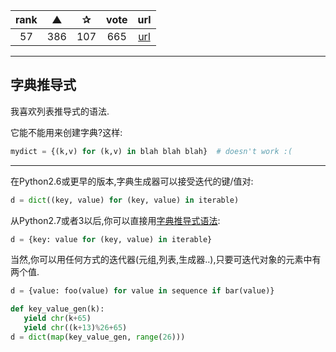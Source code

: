 | rank | ▲ | ✰ | vote | url |
|:-:|:-:|:-:|:-:|:-:|
|  57 | 386 | 107 | 665 | [url](http://stackoverflow.com/questions/510972/getting-the-class-name-of-an-instance-in-python) |

***

## 字典推导式

我喜欢列表推导式的语法.

它能不能用来创建字典?这样:

```python
mydict = {(k,v) for (k,v) in blah blah blah}  # doesn't work :(
```

***

在Python2.6或更早的版本,字典生成器可以接受迭代的键/值对:

```python
d = dict((key, value) for (key, value) in iterable)
```

从Python2.7或者3以后,你可以直接用[字典推导式语法](http://www.python.org/dev/peps/pep-0274/):

```python
d = {key: value for (key, value) in iterable}
```

当然,你可以用任何方式的迭代器(元组,列表,生成器..),只要可迭代对象的元素中有两个值.

```python
d = {value: foo(value) for value in sequence if bar(value)}

def key_value_gen(k):
   yield chr(k+65)
   yield chr((k+13)%26+65)
d = dict(map(key_value_gen, range(26)))
```
